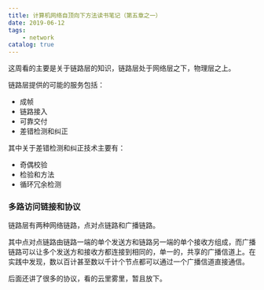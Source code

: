 ```yaml
---
title: 计算机网络自顶向下方法读书笔记（第五章之一）
date: 2019-06-12
tags: 
    - network
catalog: true
---
```


这周看的主要是关于链路层的知识，链路层处于网络层之下，物理层之上。

链路层提供的可能的服务包括：

+ 成帧
+ 链路接入
+ 可靠交付
+ 差错检测和纠正

其中关于差错检测和纠正技术主要有：

+ 奇偶校验
+ 检验和方法
+ 循环冗余检测

### 多路访问链接和协议

链路层有两种网络链路，点对点链路和广播链路。

其中点对点链路由链路一端的单个发送方和链路另一端的单个接收方组成，而广播链路可以让多个发送方和接收方都连接到相同的，单一的，共享的广播信道上。在实践中发现，数以百计甚至数以千计个节点都可以通过一个广播信道直接通信。

后面还讲了很多的协议，看的云里雾里，暂且放下。